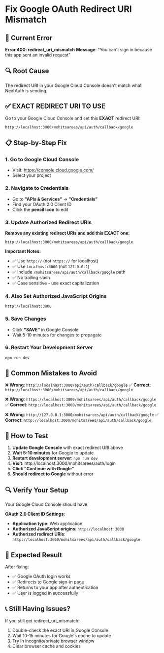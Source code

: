 # Fix Google OAuth Redirect URI Mismatch

## 🚨 Current Error
**Error 400: redirect_uri_mismatch**
**Message**: "You can't sign in because this app sent an invalid request"

## 🔍 Root Cause
The redirect URI in your Google Cloud Console doesn't match what NextAuth is sending.

## ✅ **EXACT REDIRECT URI TO USE**

Go to your Google Cloud Console and set this **EXACT** redirect URI:

```
http://localhost:3000/mohitsarees/api/auth/callback/google
```

## 📋 Step-by-Step Fix

### 1. Go to Google Cloud Console
- Visit: https://console.cloud.google.com/
- Select your project

### 2. Navigate to Credentials
- Go to **"APIs & Services"** → **"Credentials"**
- Find your OAuth 2.0 Client ID
- Click the **pencil icon** to edit

### 3. Update Authorized Redirect URIs
**Remove any existing redirect URIs and add this EXACT one:**

```
http://localhost:3000/mohitsarees/api/auth/callback/google
```

**Important Notes:**
- ✅ Use `http://` (not `https://` for localhost)
- ✅ Use `localhost:3000` (not `127.0.0.1`)
- ✅ Include `/mohitsarees/api/auth/callback/google` path
- ✅ No trailing slash
- ✅ Case sensitive - use exact capitalization

### 4. Also Set Authorized JavaScript Origins
```
http://localhost:3000
```

### 5. Save Changes
- Click **"SAVE"** in Google Console
- Wait 5-10 minutes for changes to propagate

### 6. Restart Your Development Server
```bash
npm run dev
```

## 🔧 Common Mistakes to Avoid

❌ **Wrong**: `http://localhost:3000/api/auth/callback/google`
✅ **Correct**: `http://localhost:3000/mohitsarees/api/auth/callback/google`

❌ **Wrong**: `https://localhost:3000/mohitsarees/api/auth/callback/google`
✅ **Correct**: `http://localhost:3000/mohitsarees/api/auth/callback/google`

❌ **Wrong**: `http://127.0.0.1:3000/mohitsarees/api/auth/callback/google`
✅ **Correct**: `http://localhost:3000/mohitsarees/api/auth/callback/google`

## 🧪 How to Test

1. **Update Google Console** with exact redirect URI above
2. **Wait 5-10 minutes** for Google to update
3. **Restart development server**: `npm run dev`
4. **Visit**: http://localhost:3000/mohitsarees/auth/login
5. **Click "Continue with Google"**
6. **Should redirect to Google** without error

## 🔍 Verify Your Setup

Your Google Cloud Console should have:

**OAuth 2.0 Client ID Settings:**
- **Application type**: Web application
- **Authorized JavaScript origins**: `http://localhost:3000`
- **Authorized redirect URIs**: `http://localhost:3000/mohitsarees/api/auth/callback/google`

## 🚀 Expected Result

After fixing:
- ✅ Google OAuth login works
- ✅ Redirects to Google sign-in page
- ✅ Returns to your app after authentication
- ✅ User is logged in successfully

## 📞 Still Having Issues?

If you still get redirect_uri_mismatch:
1. Double-check the exact URI in Google Console
2. Wait 10-15 minutes for Google's cache to update
3. Try in incognito/private browser window
4. Clear browser cache and cookies
